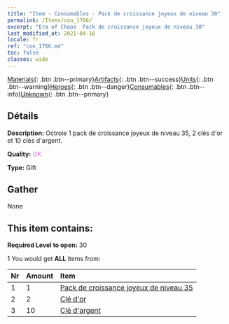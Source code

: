 ```yaml
---
title: "Item - Consumables - Pack de croissance joyeux de niveau 30"
permalink: /Items/con_1766/
excerpt: "Era of Chaos  Pack de croissance joyeux de niveau 30"
last_modified_at: 2021-04-16
locale: fr
ref: "con_1766.md"
toc: false
classes: wide
---
```

 [Materials](/fr/Items/){: .btn .btn--primary}[Artifacts](/fr/Items/Artifacts/){: .btn .btn--success}[Units](/fr/Items/Units/){: .btn .btn--warning}[Heroes](/fr/Items/Heroes/){: .btn .btn--danger}[Consumables](/fr/Items/Consumables/){: .btn .btn--info}[Unknown](/fr/Items/Unknown/){: .btn .btn--primary}

## Détails
 **Description:** Octroie 1 pack de croissance joyeux de niveau 35, 2 clés d'or et 10 clés d'argent.

 **Quality:** <span style="color: #DA70D6">OK</span>

 **Type:** Gift

## Gather

  None

## This item contains:

 **Required Level to open:** 30

 1 You would get **ALL** items  from:

  | Nr | Amount |     Item    |
  |:---|:-------|:------------|
  | 1 | 1 | [Pack de croissance joyeux de niveau 35](/fr/Items/con_1767/) |  | 
  | 2 | 2 | [Clé d'or](/fr/Items/con_783/) |  | 
  | 3 | 10 | [Clé d'argent](/fr/Items/con_693/) |  | 
